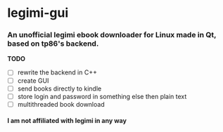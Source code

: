 # legimi-gui

### An unofficial legimi ebook downloader for Linux made in Qt, based on tp86's backend.

**TODO**
- [ ] rewrite the backend in C++
- [ ] create GUI
- [ ] send books directly to kindle
- [ ] store login and password in something else then plain text
- [ ] multithreaded book download

#### **I am not affiliated with legimi in any way**
